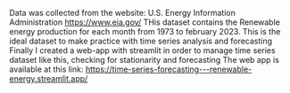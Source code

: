 Data was collected from the website: U.S. Energy Information Administration https://www.eia.gov/
THis dataset contains the Renewable energy production for each month from 1973 to february 2023.
This is the ideal dataset to make practice with time series analysis and forecasting
Finally I created a web-app with streamlit in order to manage time series dataset like this, checking for stationarity and forecasting
The web app is available at this link: https://time-series-forecasting---renewable-energy.streamlit.app/ 
